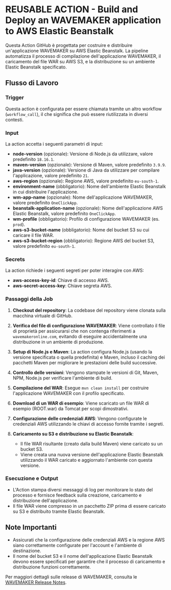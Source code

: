 # REUSABLE ACTION - Build and Deploy an WAVEMAKER application to AWS Elastic Beanstalk

Questa Action GitHub è progettata per costruire e distribuire un'applicazione WAVEMAKER su AWS Elastic Beanstalk. La pipeline automatizza il processo di compilazione dell'applicazione WAVEMAKER, il caricamento del file WAR su AWS S3, e la distribuzione su un ambiente Elastic Beanstalk specificato.

## Flusso di Lavoro

### Trigger
Questa action è configurata per essere chiamata tramite un altro workflow (`workflow_call`), il che significa che può essere riutilizzata in diversi contesti.

### Input
La action accetta i seguenti parametri di input:

- **node-version** (opzionale): Versione di Node.js da utilizzare, valore predefinito `18.16.1`.
- **maven-version** (opzionale): Versione di Maven, valore predefinito `3.9.9`.
- **java-version** (opzionale): Versione di Java da utilizzare per compilare l'applicazione, valore predefinito `21`.
- **aws-region** (opzionale): Regione AWS, valore predefinito `eu-south-1`.
- **environment-name** (obbligatorio): Nome dell'ambiente Elastic Beanstalk in cui distribuire l'applicazione.
- **wm-app-name** (opzionale): Nome dell'applicazione WAVEMAKER, valore predefinito `OneClickApp`.
- **beanstalk-application-name** (opzionale): Nome dell'applicazione AWS Elastic Beanstalk, valore predefinito `OneClickApp`.
- **wm-profile** (obbligatorio): Profilo di configurazione WAVEMAKER (es. `prod`).
- **aws-s3-bucket-name** (obbligatorio): Nome del bucket S3 su cui caricare il file WAR.
- **aws-s3-bucket-region** (obbligatorio): Regione AWS del bucket S3, valore predefinito `eu-south-1`.

### Secrets
La action richiede i seguenti segreti per poter interagire con AWS:

- **aws-access-key-id**: Chiave di accesso AWS.
- **aws-secret-access-key**: Chiave segreta AWS.

### Passaggi della Job

1. **Checkout del repository**:
   La codebase del repository viene clonata sulla macchina virtuale di GitHub.

2. **Verifica del file di configurazione WAVEMAKER**:
   Viene controllato il file di proprietà per assicurarsi che non contenga riferimenti a `wavemakeronline.com`, evitando di eseguire accidentalmente una distribuzione in un ambiente di produzione.

3. **Setup di Node.js e Maven**:
   La action configura Node.js (usando la versione specificata o quella predefinita) e Maven, incluso il caching dei pacchetti Maven per migliorare le prestazioni delle build successive.

4. **Controllo delle versioni**:
   Vengono stampate le versioni di Git, Maven, NPM, Node.js per verificare l'ambiente di build.

5. **Compilazione del WAR**:
   Esegue `mvn clean install` per costruire l'applicazione WAVEMAKER con il profilo specificato.

6. **Download di un WAR di esempio**:
   Viene scaricato un file WAR di esempio (ROOT.war) da Tomcat per scopi dimostrativi.

7. **Configurazione delle credenziali AWS**:
   Vengono configurate le credenziali AWS utilizzando le chiavi di accesso fornite tramite i segreti.

8. **Caricamento su S3 e distribuzione su Elastic Beanstalk**:
   - Il file WAR risultante (creato dalla build Maven) viene caricato su un bucket S3.
   - Viene creata una nuova versione dell'applicazione Elastic Beanstalk utilizzando il WAR caricato e aggiornato l'ambiente con questa versione.

### Esecuzione e Output

- L'Action stampa diversi messaggi di log per monitorare lo stato del processo e fornisce feedback sulla creazione, caricamento e distribuzione dell'applicazione.
- Il file WAR viene compresso in un pacchetto ZIP prima di essere caricato su S3 e distribuito tramite Elastic Beanstalk.

## Note Importanti
- Assicurati che la configurazione delle credenziali AWS e la regione AWS siano correttamente configurate per l'account e l'ambiente di destinazione.
- Il nome del bucket S3 e il nome dell'applicazione Elastic Beanstalk devono essere specificati per garantire che il processo di caricamento e distribuzione funzioni correttamente.

Per maggiori dettagli sulle release di WAVEMAKER, consulta le [WAVEMAKER Release Notes](https://docs.wavemaker.com/learn/wavemaker-release-notes/).
